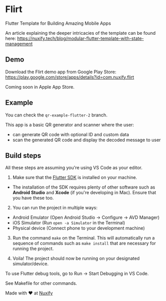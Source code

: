 # Flirt
Flutter Template for Building Amazing Mobile Apps

An article explaining the deeper intricacies of the template can be found here: https://nuxify.tech/blog/modular-flutter-template-with-state-management

## Demo

Download the Flirt demo app from Google Play Store: https://play.google.com/store/apps/details?id=com.nuxify.flirt

Coming soon in Apple App Store.

## Example

You can check the `qr-example-flutter-2` branch.

This app is a basic QR generator and scanner where the user:
- can generate QR code with optional ID and custom data
- scan the generated QR code and display the decoded message to user

## Build steps

All these steps are assuming you're using VS Code as your editor.

1. Make sure that the [Flutter SDK](https://flutter.dev/docs/get-started/install) is installed on your machine. 
- The installation of the SDK requires plenty of other software such as **Android Studio** and **Xcode** (if you're developing in Mac). Ensure that you have these too.

2. You can run the project in multiple ways:
- Android Emulator (Open Android Studio -> Configure -> AVD Manager)
- iOS Simulator (Run ```open -a Simulator``` in the Terminal)
- Physical device (Connect phone to your development machine)

3. Run the command ``make`` on the Terminal. This will automatically run a sequence of commands such as ```make install``` that are necessary for running the project.

4. Voila! The project should now be running on your designated simulator/device.

To use Flutter debug tools, go to Run -> Start Debugging in VS Code.

See Makefile for other commands.

Made with ❤️ at [Nuxify](https://nuxify.tech)
